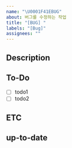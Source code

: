 ```yaml
---
name: "\U0001F41EBUG"
about: 버그를 수정하는 작업
title: "[BUG] "
labels: "[Bug]"
assignees: ""
---
```


## Description

<!-- 어떤 버그인지 작성해주세요. -->

## To-Do

- [ ] todo1
- [ ] todo2

## ETC

<!-- 기타 알려야 하는 상황을 적어주세요 -->

## up-to-date

<!-- 작업이 완료 예정인 시점을 적어주세요 -->
